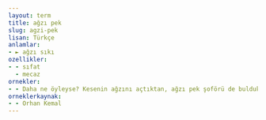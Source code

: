 ```yaml
---
layout: term
title: ağzı pek
slug: agzi-pek
lisan: Türkçe
anlamlar:
- ► ağzı sıkı
ozellikler:
- - sıfat
  - mecaz
ornekler:
- - Daha ne öyleyse? Kesenin ağzını açtıktan, ağzı pek şoförü de bulduktan sonra...
orneklerkaynak:
- - Orhan Kemal
---
```

